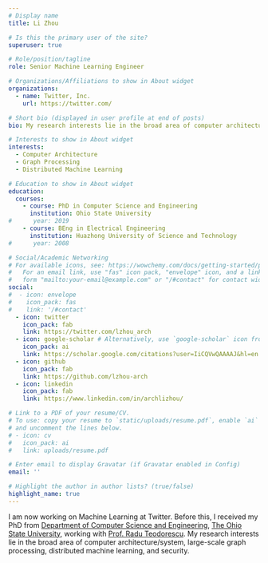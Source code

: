 ```yaml
---
# Display name
title: Li Zhou

# Is this the primary user of the site?
superuser: true

# Role/position/tagline
role: Senior Machine Learning Engineer

# Organizations/Affiliations to show in About widget
organizations:
  - name: Twitter, Inc.
    url: https://twitter.com/

# Short bio (displayed in user profile at end of posts)
bio: My research interests lie in the broad area of computer architecture/system, large-scale graph processing, distributed machine learning, and security.

# Interests to show in About widget
interests:
  - Computer Architecture  
  - Graph Processing
  - Distributed Machine Learning

# Education to show in About widget
education:
  courses:
    - course: PhD in Computer Science and Engineering  
      institution: Ohio State University
#      year: 2019
    - course: BEng in Electrical Engineering
      institution: Huazhong University of Science and Technology
#      year: 2008

# Social/Academic Networking
# For available icons, see: https://wowchemy.com/docs/getting-started/page-builder/#icons
#   For an email link, use "fas" icon pack, "envelope" icon, and a link in the
#   form "mailto:your-email@example.com" or "/#contact" for contact widget.
social:
#  - icon: envelope
#    icon_pack: fas
#    link: '/#contact'
  - icon: twitter
    icon_pack: fab
    link: https://twitter.com/lzhou_arch
  - icon: google-scholar # Alternatively, use `google-scholar` icon from `ai` icon pack
    icon_pack: ai
    link: https://scholar.google.com/citations?user=IiCQVwQAAAAJ&hl=en
  - icon: github
    icon_pack: fab
    link: https://github.com/lzhou-arch
  - icon: linkedin
    icon_pack: fab
    link: https://www.linkedin.com/in/archlizhou/

# Link to a PDF of your resume/CV.
# To use: copy your resume to `static/uploads/resume.pdf`, enable `ai` icons in `params.toml`,
# and uncomment the lines below.
# - icon: cv
#   icon_pack: ai
#   link: uploads/resume.pdf

# Enter email to display Gravatar (if Gravatar enabled in Config)
email: ''

# Highlight the author in author lists? (true/false)
highlight_name: true
---
```


I am now working on Machine Learning at Twitter. Before this, I received my PhD from <a href="http://www.cse.ohio-state.edu/">Department of Computer Science and Engineering</a>,&nbsp;<a href="http://www.osu.edu/">The Ohio State University</a>, working with <a href="http://web.cse.ohio-state.edu/~teodores/">Prof. Radu Teodorescu</a>. My research interests lie in the broad area of computer architecture/system, large-scale graph processing, distributed machine learning, and security. 

<!-- {{< icon name="download" pack="fas" >}} Download my {{< staticref "uploads/demo_resume.pdf" "newtab" >}}resumé{{< /staticref >}}. -->
